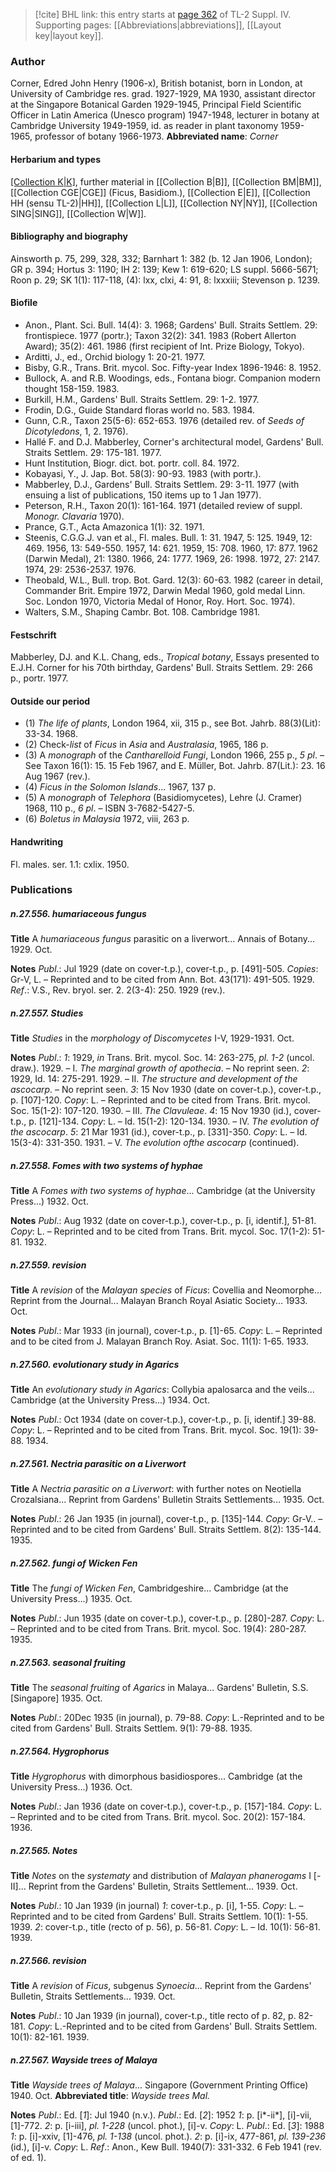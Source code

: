 > [!cite] BHL link: this entry starts at [page 362](https://www.biodiversitylibrary.org/page/33266039) of TL-2 Suppl. IV.
> Supporting pages: [[Abbreviations|abbreviations]], [[Layout key|layout key]].

### Author

Corner, Edred John Henry (1906-x), British botanist, born in London, at University of Cambridge res. grad. 1927-1929, MA 1930, assistant director at the Singapore Botanical Garden 1929-1945, Principal Field Scientific Officer in Latin America (Unesco program) 1947-1948, lecturer in botany at Cambridge University 1949-1959, id. as reader in plant taxonomy 1959-1965, professor of botany 1966-1973. 
**Abbreviated name**: *Corner*

#### Herbarium and types

[[Collection K|K]](1400), further material in [[Collection B|B]], [[Collection BM|BM]], [[Collection CGE|CGE]] (Ficus, Basidiom.), [[Collection E|E]], [[Collection HH (sensu TL-2)|HH]], [[Collection L|L]], [[Collection NY|NY]], [[Collection SING|SING]], [[Collection W|W]].

#### Bibliography and biography

Ainsworth p. 75, 299, 328, 332; Barnhart 1: 382 (b. 12 Jan 1906, London); GR p. 394; Hortus 3: 1190; IH 2: 139; Kew 1: 619-620; LS suppl. 5666-5671; Roon p. 29; SK 1(1): 117-118, (4): lxx, clxi, 4: 91, 8: lxxxiii; Stevenson p. 1239.

#### Biofile

- Anon., Plant. Sci. Bull. 14(4): 3. 1968; Gardens' Bull. Straits Settlem. 29: frontispiece. 1977 (portr.); Taxon 32(2): 341. 1983 (Robert Allerton Award); 35(2): 461. 1986 (first recipient of Int. Prize Biology, Tokyo).
- Arditti, J., ed., Orchid biology 1: 20-21. 1977.
- Bisby, G.R., Trans. Brit. mycol. Soc. Fifty-year Index 1896-1946: 8. 1952.
- Bullock, A. and R.B. Woodings, eds., Fontana biogr. Companion modern thought 158-159. 1983.
- Burkill, H.M., Gardens' Bull. Straits Settlem. 29: 1-2. 1977.
- Frodin, D.G., Guide Standard floras world no. 583. 1984.
- Gunn, C.R., Taxon 25(5-6): 652-653. 1976 (detailed rev. of *Seeds of Dicotyledons*, 1, 2. 1976).
- Hallé F. and D.J. Mabberley, Corner's architectural model, Gardens' Bull. Straits Settlem. 29: 175-181. 1977.
- Hunt Institution, Biogr. dict. bot. portr. coll. 84. 1972.
- Kobayasi, Y., J. Jap. Bot. 58(3): 90-93. 1983 (with portr.).
- Mabberley, D.J., Gardens' Bull. Straits Settlem. 29: 3-11. 1977 (with ensuing a list of publications, 150 items up to 1 Jan 1977).
- Peterson, R.H., Taxon 20(1): 161-164. 1971 (detailed review of suppl. *Monogr. Clavaria* 1970).
- Prance, G.T., Acta Amazonica 1(1): 32. 1971.
- Steenis, C.G.G.J. van et al., Fl. males. Bull. 1: 31. 1947, 5: 125. 1949, 12: 469. 1956, 13: 549-550. 1957, 14: 621. 1959, 15: 708. 1960, 17: 877. 1962 (Darwin Medal), 21: 1380. 1966, 24: 1777. 1969, 26: 1998. 1972, 27: 2147. 1974, 29: 2536-2537. 1976.
- Theobald, W.L., Bull. trop. Bot. Gard. 12(3): 60-63. 1982 (career in detail, Commander Brit. Empire 1972, Darwin Medal 1960, gold medal Linn. Soc. London 1970, Victoria Medal of Honor, Roy. Hort. Soc. 1974).
- Walters, S.M., Shaping Cambr. Bot. 108. Cambridge 1981.

#### Festschrift

Mabberley, DJ. and K.L. Chang, eds., *Tropical botany*, Essays presented to E.J.H. Corner for his 70th birthday, Gardens' Bull. Straits Settlem. 29: 266 p., portr. 1977.

#### Outside our period

- (1) *The life of plants*, London 1964, xii, 315 p., see Bot. Jahrb. 88(3)(Lit): 33-34. 1968.
- (2) Check-*list* of *Ficus* in *Asia* and *Australasia*, 1965, 186 p.
- (3) A *monograph* of the *Cantharelloid Fungi*, London 1966, 255 p., *5 pl*. – See Taxon 16(1): 15. 15 Feb 1967, and E. Müller, Bot. Jahrb. 87(Lit.): 23. 16 Aug 1967 (rev.).
- (4) *Ficus in the Solomon Islands*... 1967, 137 p.
- (5) A *monograph* of *Telephora* (Basidiomycetes), Lehre (J. Cramer) 1968, 110 p., *6 pl*. – ISBN 3-7682-5427-5.
- (6) *Boletus in Malaysia* 1972, viii, 263 p.

#### Handwriting

Fl. males. ser. 1.1: cxlix. 1950.

### Publications

##### n.27.556. humariaceous fungus

**Title**
A *humariaceous fungus* parasitic on a liverwort... Annais of Botany... 1929. Oct.

**Notes**
*Publ*.: Jul 1929 (date on cover-t.p.), cover-t.p., p. \[491\]-505. *Copies*: Gr-V, L. – Reprinted and to be cited from Ann. Bot. 43(171): 491-505. 1929.
*Ref*.: V.S., Rev. bryol. ser. 2. 2(3-4): 250. 1929 (rev.).

##### n.27.557. Studies

**Title**
*Studies* in the *morphology of Discomycetes* I-V, 1929-1931. Oct.

**Notes**
*Publ*.: *1*: 1929, *in* Trans. Brit. mycol. Soc. 14: 263-275, *pl. 1-2* (uncol. draw.). 1929. – I. *The* *marginal growth of apothecia*. – No reprint seen.
*2*: 1929, Id. 14: 275-291. 1929. – II. *The structure and development of the ascocarp*. – No reprint seen.
*3*: 15 Nov 1930 (date on cover-t.p.), cover-t.p., p. \[107\]-120. *Copy*: L. – Reprinted and to be cited from Trans. Brit. mycol. Soc. 15(1-2): 107-120. 1930. – III. *The Clavuleae*.
*4*: 15 Nov 1930 (id.), cover-t.p., p. \[121\]-134. *Copy*: L. – Id. 15(1-2): 120-134. 1930. – IV.
*The evolution of the ascocarp*.
*5*: 21 Mar 1931 (id.), cover-t.p., p. \[331\]-350. *Copy*: L. – Id. 15(3-4): 331-350. 1931. – V.
*The evolution ofthe ascocarp* (continued).

##### n.27.558. Fomes with two systems of hyphae

**Title**
A *Fomes with two systems of hyphae*... Cambridge (at the University Press...) 1932. Oct.

**Notes**
*Publ*.: Aug 1932 (date on cover-t.p.), cover-t.p., p. \[i, identif.\], 51-81. *Copy*: L. – Reprinted and to be cited from Trans. Brit. mycol. Soc. 17(1-2): 51-81. 1932.

##### n.27.559. revision

**Title**
A *revision* of the *Malayan species* of *Ficus*: Covellia and Neomorphe... Reprint from the Journal... Malayan Branch Royal Asiatic Society... 1933. Oct.

**Notes**
*Publ*.: Mar 1933 (in journal), cover-t.p., p. \[1\]-65. *Copy*: L. – Reprinted and to be cited from J. Malayan Branch Roy. Asiat. Soc. 11(1): 1-65. 1933.

##### n.27.560. evolutionary study in Agarics

**Title**
An *evolutionary study in Agarics*: Collybia apalosarca and the veils... Cambridge (at the University Press...) 1934. Oct.

**Notes**
*Publ*.: Oct 1934 (date on cover-t.p.), cover-t.p., p. \[i, identif.\] 39-88. *Copy*: L. – Reprinted and to be cited from Trans. Brit. mycol. Soc. 19(1): 39-88. 1934.

##### n.27.561. Nectria parasitic on a Liverwort

**Title**
A *Nectria parasitic on a Liverwort*: with further notes on Neotiella Crozalsiana... Reprint from Gardens' Bulletin Straits Settlements... 1935. Oct.

**Notes**
*Publ*.: 26 Jan 1935 (in journal), cover-t.p., p. \[135\]-144. *Copy*: Gr-V.. – Reprinted and to be cited from Gardens' Bull. Straits Settlem. 8(2): 135-144. 1935.

##### n.27.562. fungi of Wicken Fen

**Title**
The *fungi of Wicken Fen*, Cambridgeshire... Cambridge (at the University Press...) 1935. Oct.

**Notes**
*Publ*.: Jun 1935 (date on cover-t.p.), cover-t.p., p. \[280\]-287. *Copy*: L. – Reprinted and to be cited from Trans. Brit. mycol. Soc. 19(4): 280-287. 1935.

##### n.27.563. seasonal fruiting

**Title**
The *seasonal fruiting* of *Agarics* in Malaya... Gardens' Bulletin, S.S. \[Singapore\] 1935. Oct.

**Notes**
*Publ*.: 20Dec 1935 (in journal), p. 79-88. *Copy*: L.-Reprinted and to be cited from Gardens' Bull. Straits Settlem. 9(1): 79-88. 1935.

##### n.27.564. Hygrophorus

**Title**
*Hygrophorus* with dimorphous basidiospores... Cambridge (at the University Press...) 1936. Oct.

**Notes**
*Publ*.: Jan 1936 (date on cover-t.p.), cover-t.p., p. \[157\]-184. *Copy*: L. – Reprinted and to be cited from Trans. Brit. mycol. Soc. 20(2): 157-184. 1936.

##### n.27.565. Notes

**Title**
*Notes* on the *systematy* and distribution of *Malayan phanerogams* I \[-II\]... Reprint from the Gardens' Bulletin, Straits Settlement... 1939. Oct.

**Notes**
*Publ*.: 10 Jan 1939 (in journal)
*1*: cover-t.p., p. \[i\], 1-55. *Copy*: L. – Reprinted and to be cited from Gardens' Bull. Straits Settlem. 10(1): 1-55. 1939.
*2*: cover-t.p., title (recto of p. 56), p. 56-81. *Copy*: L. – Id. 10(1): 56-81. 1939.

##### n.27.566. revision

**Title**
A *revision* of *Ficus*, subgenus *Synoecia*... Reprint from the Gardens' Bulletin, Straits Settlements... 1939. Oct.

**Notes**
*Publ*.: 10 Jan 1939 (in journal), cover-t.p., title recto of p. 82, p. 82-181. *Copy*: L.-Reprinted and to be cited from Gardens' Bull. Straits Settlem. 10(1): 82-161. 1939.

##### n.27.567. Wayside trees of Malaya

**Title**
*Wayside trees of Malaya*... Singapore (Government Printing Office) 1940. Oct.
**Abbreviated title**: *Wayside trees Mal.*

**Notes**
*Publ*.: Ed. \[*1*\]: Jul 1940 (n.v.).
*Publ*.: Ed. \[*2*\]: 1952
*1*: p. \[i\*-ii\*\], \[i\]-vii, \[1\]-772.
*2*: p. \[i-iii\], *pl. 1-228* (uncol. phot.), \[i\]-v. *Copy*: L.
*Publ*.: Ed. \[*3*\]: 1988
*1*: p. \[i\]-xxiv, \[1\]-476, *pl. 1-138* (uncol. phot.).
*2*: p. \[i\]-ix, 477-861, *pl. 139-236* (id.), \[i\]-v. *Copy*: L.
*Ref*.: Anon., Kew Bull. 1940(7): 331-332. 6 Feb 1941 (rev. of ed. 1).

